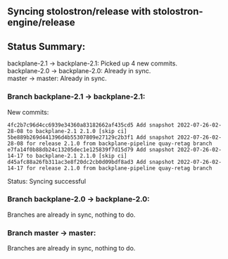 ## Syncing stolostron/release with stolostron-engine/release

## Status Summary:

backplane-2.1 -> backplane-2.1: Picked up 4 new commits.  
backplane-2.0 -> backplane-2.0: Already in sync.  
master -> master: Already in sync.  

### Branch backplane-2.1 -> backplane-2.1:

New commits:

```
4fc2b7c96d4cc6939e34360a83182662af435cd5 Add snapshot 2022-07-26-02-28-08 to backplane-2.1 2.1.0 [skip ci]
5be889b269d441396d4b55307809e27129c2b3f1 Add snapshot 2022-07-26-02-28-08 for release 2.1.0 from backplane-pipeline quay-retag branch
e7fa14f0b88db24c13205dec1e125839f7d15d79 Add snapshot 2022-07-26-02-14-17 to backplane-2.1 2.1.0 [skip ci]
d45afc88a26fb311ac3e8f20dc2cb0d09bdf8ad3 Add snapshot 2022-07-26-02-14-17 for release 2.1.0 from backplane-pipeline quay-retag branch
```

Status: Syncing successful

### Branch backplane-2.0 -> backplane-2.0:

Branches are already in sync, nothing to do.

### Branch master -> master:

Branches are already in sync, nothing to do.
